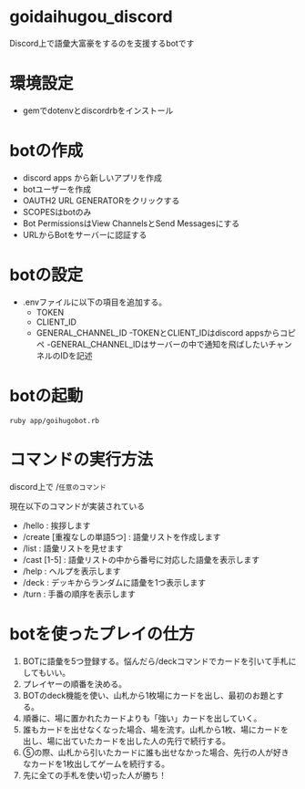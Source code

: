 # goidaihugou_discord
Discord上で語彙大富豪をするのを支援するbotです


# 環境設定
- gemでdotenvとdiscordrbをインストール


# botの作成
- discord apps から新しいアプリを作成
- botユーザーを作成
- OAUTH2 URL GENERATORをクリックする
- SCOPESはbotのみ
- Bot PermissionsはView ChannelsとSend Messagesにする
- URLからBotをサーバーに認証する

# botの設定
- .envファイルに以下の項目を追加する。
  - TOKEN
  - CLIENT_ID 
  - GENERAL_CHANNEL_ID
-TOKENとCLIENT_IDはdiscord appsからコピペ
-GENERAL_CHANNEL_IDはサーバーの中で通知を飛ばしたいチャンネルのIDを記述

# botの起動
`ruby app/goihugobot.rb`

# コマンドの実行方法
discord上で
/`任意のコマンド`

現在以下のコマンドが実装されている

  - /hello : 挨拶します
  - /create [重複なしの単語5つ] : 語彙リストを作成します
  - /list : 語彙リストを見せます
  - /cast [1-5] : 語彙リストの中から番号に対応した語彙を表示します
  - /help : ヘルプを表示します
  - /deck : デッキからランダムに語彙を1つ表示します
  - /turn : 手番の順序を表示します

# botを使ったプレイの仕方
1. BOTに語彙を5つ登録する。悩んだら/deckコマンドでカードを引いて手札にしてもいい。
2. プレイヤーの順番を決める。
3. BOTのdeck機能を使い、山札から1枚場にカードを出し、最初のお題とする。
4. 順番に、場に置かれたカードよりも「強い」カードを出していく。
5. 誰もカードを出せなくなった場合、場を流す。山札から1枚、場にカードを出し、場に出ていたカードを出した人の先行で続行する。
6. ⑤の際、山札から引いたカードに誰も出せなかった場合、先行の人が好きなカードを1枚出してゲームを続行する。
7. 先に全ての手札を使い切った人が勝ち！

